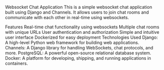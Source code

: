 Websocket Chat Application
This is a simple websocket chat application built using Django and Channels. It allows users to join chat rooms and communicate with each other in real-time using websockets.

Features
Real-time chat functionality using websockets
Multiple chat rooms with unique URLs
User authentication and authorization
Simple and intuitive user interface
Dockerized for easy deployment
Technologies Used
Django: A high-level Python web framework for building web applications.
Channels: A Django library for handling WebSockets, chat protocols, and more.
PostgreSQL: A powerful open-source relational database system.
Docker: A platform for developing, shipping, and running applications in containers.
